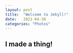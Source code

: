 ```yaml
---
layout: post
title:  "Welcome to Jekyll!"
date:   2021-04-30
categories: "Photos"
---
```


## I made a thing!